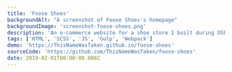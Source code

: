```yaml
---
title: 'Foose Shoes'
backgroundAlt: "A screenshot of Foose Shoes's homepage"
backgroundImage: 'screenshot-foose-shoes.png'
description: 'An e-commerce website for a shoe store I built during OSF Academy for Students program.'
tags: ['HTML', 'SCSS', 'JS', 'Gulp', 'Webpack']
demo: 'https://ThisNameWasTaken.github.io/foose-shoes'
sourceCode: 'https://github.com/ThisNameWasTaken/foose-shoes'
date: 2019-02-01T00:00:00.000Z
---
```

